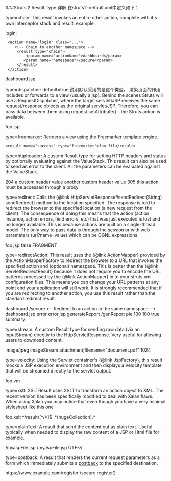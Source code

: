 ###Struts 2 Result Type 详解
在struts2-default.xml中定义如下：
  <result-types>
              <result-type name="chain" class="com.opensymphony.xwork2.ActionChainResult"/>
              <result-type name="dispatcher" class="org.apache.struts2.result.ServletDispatcherResult" default="true"/>
              <result-type name="freemarker" class="org.apache.struts2.views.freemarker.FreemarkerResult"/>
              <result-type name="httpheader" class="org.apache.struts2.result.HttpHeaderResult"/>
              <result-type name="redirect" class="org.apache.struts2.result.ServletRedirectResult"/>
              <result-type name="redirectAction" class="org.apache.struts2.result.ServletActionRedirectResult"/>
              <result-type name="stream" class="org.apache.struts2.result.StreamResult"/>
              <result-type name="velocity" class="org.apache.struts2.result.VelocityResult"/>
              <result-type name="xslt" class="org.apache.struts2.views.xslt.XSLTResult"/>
              <result-type name="plainText" class="org.apache.struts2.result.PlainTextResult" />
              <result-type name="postback" class="org.apache.struts2.result.PostbackResult" />
  </result-types>

type=chain: 
This result invokes an entire other action, complete with it's own interceptor stack and result.
example:
<!-- START SNIPPET: example -->
 <package name="public" extends="struts-default">
     <!-- Chain creatAccount to login, using the default parameter -->
     <action name="createAccount" class="...">
      <result type="chain">login</result>;
     </action>

     <action name="login" class="...">
        <!-- Chain to another namespace -->
         <result type="chain">
             <param name="actionName">dashboard</param>
            <param name="namespace">/secure</param>
         </result>
     </action>
</package>

 <package name="secure" extends="struts-default" namespace="/secure">
     <action name="dashboard" class="...">
         <result>dashboard.jsp</result>
     </action>
 </package>
<!-- end SNIPPET: example -->

type=dispatcher: default=true,说明默认采用的是这个类型。 渲染页面的作用
Includes or forwards to a view (usually a jsp). Behind the scenes Struts will use a RequestDispatcher, where the target servlet/JSP receives the same request/response objects as the original servlet/JSP. Therefore, you can pass data between them using request.setAttribute() - the Struts action is available.
<!-- START SNIPPET: example -->
 <result name="success" type="dispatcher">
   <param name="location">foo.jsp</param>
  </result>
<!-- END SNIPPET: example -->

type=freemarker:
Renders a view using the Freemarker template engine.
 <!-- START SNIPPET: example -->

	<result name="success" type="freemarker">foo.ftl</result>

<!-- END SNIPPET: example -->

type=httpheader:
 A custom Result type for setting HTTP headers and status by optionally evaluating against the ValueStack.
This result can also be used to send an error to the client. All the parameters can be evaluated against the ValueStack.
<!-- START SNIPPET: example -->
<result name="success" type="httpheader">
  <param name="status">204</param>
  <param name="headers.a">a custom header value</param>
  <param name="headers.b">another custom header value</param>
</result>
<result name="proxyRequired" type="httpheader">
  <param name="error">305</param>
  <param name="errorMessage">this action must be accessed through a proxy</param>
</result>
<!-- END SNIPPET: example -->

type=redirect:
Calls the {@link HttpServletResponse#sendRedirect(String) sendRedirect} method to the location specified. The response is told to redirect the browser to the specified location (a new request from the client). The consequence of doing this means that the action (action instance, action errors, field errors, etc) that was just executed is lost and no longer available. This is because actions are built on a single-thread model. The only way to pass data is through the session or with web parameters (url?name=value) which can be OGNL expressions.
<!-- START SNIPPET: example -->
<!--
  The redirect URL generated will be:
  /foo.jsp#FRAGMENT
-->
<result name="success" type="redirect">
  <param name="location">foo.jsp</param>
  <param name="parse">false</param>
  <param name="anchor">FRAGMENT</param>
</result>
<!-- END SNIPPET: example -->

type=redirectAction:
This result uses the {@link ActionMapper} provided by the ActionMapperFactory to redirect the browser to a URL that invokes the  specified action and (optional) namespace. This is better than the  {@link ServletRedirectResult} because it does not require you to encode the  URL patterns processed by the {@link ActionMapper} in to your struts.xml configuration files. This means you can change your URL patterns at any point  and your application will still work. It is strongly recommended that if you are redirecting to another action, you use this result rather than the standard redirect result.

<!-- START SNIPPET: example -->
<package name="public" extends="struts-default">
    <action name="login" class="...">
        <!-- Redirect to another namespace -->
        <result type="redirectAction">
            <param name="actionName">dashboard</param>
            <param name="namespace">/secure</param>
        </result>
    </action>
</package>

<package name="secure" extends="struts-default" namespace="/secure">
    <-- Redirect to an action in the same namespace -->
    <action name="dashboard" class="...">
        <result>dashboard.jsp</result>
        <result name="error" type="redirectAction">error</result>
    </action>
    <action name="error" class="...">
        <result>error.jsp</result>
    </action>
</package>

<package name="passingRequestParameters" extends="struts-default" namespace="/passingRequestParameters">
   <!-- Pass parameters (reportType, width and height) -->
   <!--
   The redirectAction url generated will be :
   /genReport/generateReport.action?reportType=pie&amp;width=100&amp;height=100#summary
   -->
   <action name="gatherReportInfo" class="...">
      <result name="showReportResult" type="redirectAction">
         <param name="actionName">generateReport</param>
         <param name="namespace">/genReport</param>
         <param name="reportType">pie</param>
         <param name="width">100</param>
         <param name="height">100</param>
         <param name="empty"></param>
         <param name="suppressEmptyParameters">true</param>
         <param name="anchor">summary</param>
      </result>
   </action>
</package>

<!-- END SNIPPET: example -->

type=stream:
A custom Result type for sending raw data (via an InputStream) directly to the HttpServletResponse. Very useful for allowing users to download content.

<!-- START SNIPPET: example -->
<result name="success" type="stream">
  <param name="contentType">image/jpeg</param>
  <param name="inputName">imageStream</param>
  <param name="contentDisposition">attachment;filename="document.pdf"</param>
  <param name="bufferSize">1024</param>
</result>
<!-- END SNIPPET: example -->

type=velocity:
Using the Servlet container's {@link JspFactory}, this result mocks a JSP  execution environment and then displays a Velocity template that will be streamed directly to the servlet output.
<!-- START SNIPPET: example -->
<result name="success" type="velocity">
  <param name="location">foo.vm</param>
</result>
<!-- END SNIPPET: example -->

type=xslt:
XSLTResult uses XSLT to transform an action object to XML. The recent version  has been specifically modified to deal with Xalan flaws. When using Xalan you may notice that even though you have a very minimal stylesheet like this one
<!-- START SNIPPET: description.example -->
<result name="success" type="xslt">
  <param name="location">foo.xslt</param>
  <param name="matchingPattern">^/result/[^/*]$</param>
  <param name="excludingPattern">.*(hugeCollection).*</param>
</result>
<!-- END SNIPPET: description.example -->

type=plainText:
 A result that send the content out as plain text. Useful typically when needed to display the raw content of a JSP or Html file for example.
 <!-- START SNIPPET: example -->

<action name="displayJspRawContent" >
  <result type="plainText">/myJspFile.jsp</result>
</action>

<action name="displayJspRawContent" >
  <result type="plainText">
     <param name="location">/myJspFile.jsp</param>
     <param name="charSet">UTF-8</param>
  </result>
</action>

<!-- END SNIPPET: example -->
 
type=postback:
A result that renders the current request parameters as a form which immediately submits a <a href="http://en.wikipedia.org/wiki/Postback">postback</a> to the specified destination.

<!-- START SNIPPET: example -->
<action name="registerThirdParty" >
  <result type="postback">https://www.example.com/register</result>
</action>
<action name="registerThirdParty" >
  <result type="postback">
    <param name="namespace">/secure</param>
    <param name="actionName">register2</param>
  </result>
</action>
<!-- END SNIPPET: example -->


